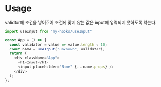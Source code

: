 # Usage
validtor에 조건을 넣어주어 조건에 맞지 않는 값은 input에 입력되지 못하도록 막는다.

```javascript
import useInput from "my-hooks/useInput"

const App = () => {
  const validator = value => value.length < 10;
  const name = useInput("unknown", validator);
  return (
    <div className="App">
      <h1>Input</h1>
      <input placeholder="Name" {...name.props} />
    </div>
  );
};
```